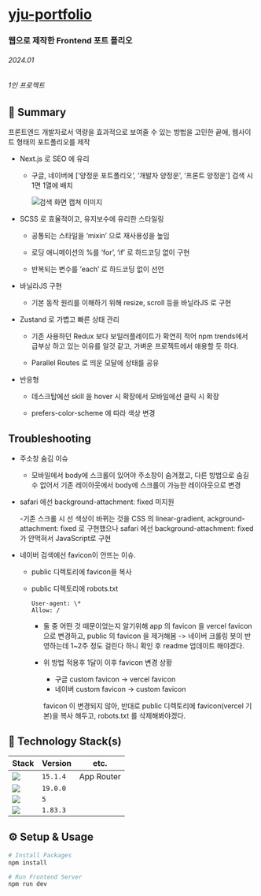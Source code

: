 # [yju-portfolio](https://yju-portfolio.com)

### 웹으로 제작한 Frontend 포트 폴리오

###### 2024.01

###### 1인 프로젝트

## 📌 Summary

프론트엔드 개발자로서 역량을 효과적으로 보여줄 수 있는 방법을 고민한 끝에, 웹사이트 형태의 포트폴리오를 제작

- Next.js 로 SEO 에 유리

  - 구글, 네이버에 [‘양정운 포트폴리오’, ‘개발자 양정운’, ‘프론트 양정운’] 검색 시 1면 1열에 배치

    ![검색 화면 캡쳐 이미지](https://yju-portfolio.com/search.png)

- SCSS 로 효율적이고, 유지보수에 유리한 스타일링

  - 공통되는 스타일을 ‘mixin’ 으로 재사용성을 높임

  - 로딩 애니메이션의 %를 ‘for’, ‘if’ 로 하드코딩 없이 구현

  - 반복되는 변수를 ’each’ 로 하드코딩 없이 선언

- 바닐라JS 구현

  - 기본 동작 원리를 이해하기 위해 resize, scroll 등을 바닐라JS 로 구현

- Zustand 로 가볍고 빠른 상태 관리

  - 기존 사용하던 Redux 보다 보일러플레이트가 확연히 적어 npm trends에서 급부상 하고 있는 이유를 알것 같고, 가벼운 프로젝트에서 애용할 듯 하다.

  - Parallel Routes 로 띄운 모달에 상태를 공유

- 반응형

  - 데스크탑에선 skill 을 hover 시 확장에서 모바일에선 클릭 시 확장

  - prefers-color-scheme 에 따라 색상 변경

## Troubleshooting

- 주소창 숨김 이슈

  - 모바일에서 body에 스크롤이 있어야 주소창이 숨겨졌고, 다른 방법으로 숨길 수 없어서 기존 레이아웃에서 body에 스크롤이 가능한 레이아웃으로 변경

- safari 에선 background-attachment: fixed 미지원

  -기존 스크롤 시 선 색상이 바뀌는 것을 CSS 의 linear-gradient, ackground-attachment: fixed 로 구현했으나 safari 에선 background-attachment: fixed 가 안먹혀서 JavaScript로 구현

- 네이버 검색에선 favicon이 안뜨는 이슈.

  - public 디렉토리에 favicon을 복사

  - public 디렉토리에 robots.txt

    ```
    User-agent: \*
    Allow: /
    ```

    - 둘 중 어떤 것 때문이었는지 알기위해 app 의 favicon 을 vercel favicon 으로 변경하고, public 의 favicon 을 제거해봄 -> 네이버 크롤링 봇이 반영하는데 1~2주 정도 걸린다 하니 확인 후 readme 업데이트 해야겠다.

    - 위 방법 적용후 1달이 이후 favicon 변경 상황

      - 구글 custom favicon -> vercel favicon
      - 네이버 custom favicon -> custom favicon

      favicon 이 변경되지 않아, 반대로 public 디렉토리에 favicon(vercel 기본)을 복사 해두고, robots.txt 를 삭제해봐야겠다.

## 🔨 Technology Stack(s)

| Stack                                                                                                 | Version  | etc.       |
| ----------------------------------------------------------------------------------------------------- | -------- | ---------- |
| <img src="https://img.shields.io/badge/Next.js-000000?style=flat&logo=Next.js&logoColor=white">       | `15.1.4` | App Router |
| <img src="https://img.shields.io/badge/React-61DAFB?style=flat&logo=React&logoColor=black">           | `19.0.0` |
| <img src="https://img.shields.io/badge/TypeScript-3178C6?style=flat&logo=TypeScript&logoColor=white"> | `5`      |
| <img src="https://img.shields.io/badge/Sass-CC6699?style=flat&logo=Sass&logoColor=white">             | `1.83.3` |

## ⚙️ Setup & Usage

```bash
# Install Packages
npm install

# Run Frontend Server
npm run dev
```
